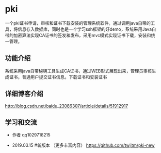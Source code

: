 # pki
一个pki证书申请，审核和证书下载安装的管理系统软件，通过调用java自带的工具，将信息存入数据库，同时也是一个学习ssh框架的好demo，系统采用Java自带的加密算法实现CA证书的签发和发布，采用mvc模式实现证书下载，安装和统一管理。
## 功能介绍
系统采用java自带秘钥工具生成CA证书，通过WEB形式展现出来，管理员审核生成证书，普通用户提交证书信息。下载证书和安装证书
## 详细博客介绍
http://blog.csdn.net/baidu_23086307/article/details/51912917
## 学习和交流
- 作者 qq1029718215

- 2019.03.15
 #新版本 （更多丰富内容）
 https://github.com/twjitm/pki-new
